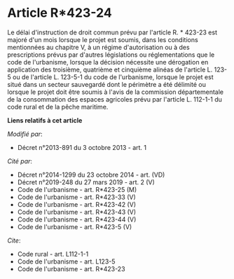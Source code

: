 # Article R*423-24

Le délai d'instruction de droit commun prévu par l'article R. * 423-23 est majoré d'un mois lorsque le projet est soumis,
dans les conditions mentionnées au chapitre V, à un régime d'autorisation ou à des prescriptions prévus par d'autres
législations ou réglementations que le code de l'urbanisme, lorsque la décision nécessite une dérogation en application des
troisième, quatrième et cinquième alinéas        de l'article L. 123-5 ou de l'article L. 123-5-1 du code de l'urbanisme,
lorsque le projet est situé dans un secteur sauvegardé dont le périmètre a été délimité ou lorsque le projet doit être soumis
à l'avis de la commission départementale de la consommation des espaces agricoles prévu par l'article L. 112-1-1 du code
rural et de la pêche maritime.

**Liens relatifs à cet article**

_Modifié par_:

  - Décret n°2013-891 du 3 octobre 2013 - art. 1

_Cité par_:

  - Décret n°2014-1299 du 23 octobre 2014 - art. (VD)
  - Décret n°2019-248 du 27 mars 2019 - art. 2 (V)
  - Code de l'urbanisme - art. R*423-25 (M)
  - Code de l'urbanisme - art. R*423-33 (V)
  - Code de l'urbanisme - art. R*423-42 (V)
  - Code de l'urbanisme - art. R*423-43 (V)
  - Code de l'urbanisme - art. R*423-44 (V)
  - Code de l'urbanisme - art. R*423-5 (V)

_Cite_:

  - Code rural - art. L112-1-1
  - Code de l'urbanisme - art. L123-5
  - Code de l'urbanisme - art. R*423-23
